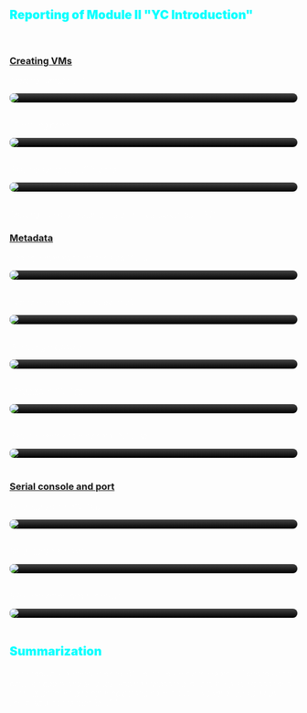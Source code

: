 <html>
<head>
<style>
    h2 {
        color: rgb(10, 255, 255);
        font-weight: 1000;
    }

    h3 {
        color: rgb(175, 255, 255);
        font-weight: 700;
    }
    p {
        font-style: oblique;
        font-weight: 100;
        color: white;
    }
    img {
        border-radius: 15px;
    }

    .box {
        position: relative;
        display: block;
        background: linear-gradient(0deg, black, #444444);
        border-radius: 15px;
    }
    .glowing::before{
        border-radius: 15px;
        content: '';
        position: absolute;
        left: -2px;
        top: -2px;
        background: linear-gradient(45deg, #e8f74d, #ff6600d9, #00ff66, #13ff13, #ad27ad, #bd2681, #6512b9, #ff3300de, #5aabde);
        background-size: 400%;
        width: calc(100% + 5px);
        height: calc(100% + 5px);
        z-index: -1;
        animation: glower 20s linear infinite;
        }

    @keyframes glower {
        0% {
            background-position: 0 0;
        }
        
        50% {
            background-position: 400% 0;
        }
        
        100% {
            background-position: 0 0;
        }
    }

</style>
</head>
<body>
<h2>Reporting of Module II "YC Introduction"</h2></br>

<h3><u>Creating VMs</u></h3>
    <p>Creating CentOS VM</p>
    <div class="box glowing"><img src="creating-vms/created-centos-5p.png"></div></br>

<p>Monitoring page</p>
    <div class="box glowing"><img src="creating-vms/monitor-vm2.png"></div></br>

<p>Result creating two VMs page</b>
    <div class="box glowing"><img src="creating-vms/created-two-vms.png">
    </div></br>

<p>Creating compute instances is a simplest task to do in YC.</p>

<h3><u>Metadata</u></h3>
<p>Adding metadata to instance via YC CLI.</p>
    <div class="box glowing"><img src="metadata/add-yc-cli-metadata-vm2.png"></div></br>

<p>Getting metadata from inside of VM.</p>
    <div class="box glowing"><img src="metadata/get-metadata-inside-vm2.png"></div></br>

<p>Removing metadata.</b>
    <div class="box glowing"><img src="metadata/remove-yc-cli-metadata-vm2.png"></div></br>

<p>Metadata in YC Web.</b>
    <div class="box glowing"><img src="metadata/result-add-metadata-vm2.png"></div></br>

<p>Result in removing metadata i YC Web.</b>
    <div class="box glowing"><img src="metadata/result-remove-yc-cli-metadata-vm2.png.png"></div></br>


<h3><u>Serial console and port</u></h3>
<p>Serial console in YC Web.</p>
    <div class="box glowing"><img src="serial-console-and-ssh/serial-console-browser-yc.png"></div></br>

<p>Serial console in ssh.</p>
    <div class="box glowing"><img src="serial-console-and-ssh/serial-console-ssh.png"></div></br>

<p>SSH connection and scp result.</p>
    <div class="box glowing"><img src="serial-console-and-ssh/ssh-connection-and-scp.png"></div></br>


<h2>Summarization</h2>
<p>This module is a introduction to YC, so it's so simple to create VM and to switch between pages and services. Adding metadata allows to bring some additional information to vm and other object stroing in cloud. Also serial console has some extra connection for VM.</p>
</body>
</html>